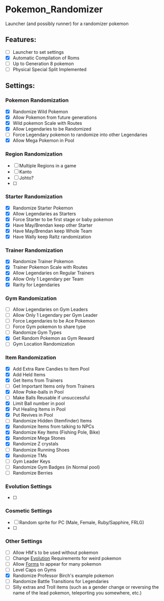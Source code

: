 # Pokemon_Randomizer
Launcher (and possibly runner) for a randomizer pokemon

## Features:

- [ ] Launcher to set settings
- [x] Automatic Compilation of Roms
- [ ] Up to Generation 8 pokemon
- [ ] Physical Special Split Implemented

## Settings:
### Pokemon Randomization
- [x] Randomize Wild Pokemon
- [x] Allow Pokemon from future generations
- [x] Wild pokemon Scale with Routes
- [x] Allow Legendaries to be Randomized
- [ ] Force Legendary pokemon to randomize into other Legendaries
- [x] Allow Mega Pokemon in Pool
### Region Randomization
- [ ] Multiple Regions in a game
- [ ] Kanto
- [ ] Johto?
- [ ] 
### Starter Randomization
- [x] Randomize Starter Pokemon
- [x] Allow Legendaries as Starters
- [x] Force Starter to be first stage or baby pokemon
- [x] Have May/Brendan keep other Starter
- [x] Have May/Brendan keep Whole Team
- [x] Have Wally keep Raltz randomization
### Trainer Randomization
- [x] Randomize Trainer Pokemon
- [x] Trainer Pokemon Scale with Routes
- [x] Allow Legendaries on Regular Trainers
- [x] Allow Only 1 Legendary per Team
- [x] Rarity for Legendaries
### Gym Randomization
- [ ] Allow Legendaries on Gym Leaders
- [ ] Allow Only 1 Legendary per Gym Leader
- [ ] Force Legendaries to be Ace Pokemon
- [ ] Force Gym pokemon to share type
- [ ] Randomize Gym Types
- [x] Get Random Pokemon as Gym Reward
- [ ] Gym Location Randomization
### Item Randomization
- [x] Add Extra Rare Candies to Item Pool
- [x] Add Held Items
- [x] Get Items from Trainers
- [ ] Get Important Items only from Trainers
- [x] Allow Poke-balls in Pool
- [ ] Make Balls Reusable if unsuccessful
- [x] Limit Ball number in pool
- [x] Put Healing Items in Pool
- [x] Put Revives in Pool
- [ ] Randomize Hidden (Itemfinder) Items
- [x] Randomize Items from talking to NPCs
- [x] Randomize Key Items (Fishing Pole, Bike)
- [x] Randomize Mega Stones
- [x] Randomize Z crystals
- [ ] Randomize Running Shoes
- [x] Randomize TMs
- [ ] Gym Leader Keys
- [ ] Randomize Gym Badges (in Normal pool)
- [ ] Randomize Berries
### Evolution Settings
- [ ]
### Cosmetic Settings
- [ ] Random sprite for PC (Male, Female, Ruby/Sapphire, FRLG)
- [ ] 
### Other Settings
- [ ] Allow HM's to be used without pokemon
- [ ] Change [Evolution](evolution.md) Requirements for weird pokemon
- [ ] Allow [Forms](forms.md) to appear for many pokemon
- [ ] Level Caps on Gyms
- [x] Randomize Professor Birch's example pokemon
- [ ] Randomize Battle Transitions for Legendaries
- [ ] Silly extras and Troll items (such as a gender change or reversing the name of the lead pokemon, teleporting you somewhere, etc.)